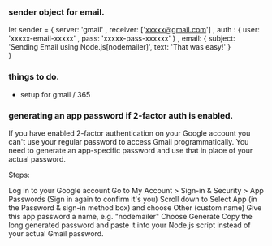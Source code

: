 

### sender object for email.
let sender = {
      server: 'gmail' , 
    receiver: ['xxxxx@gmail.com'] ,
    auth : {
        user: 'xxxxx-email-xxxxx' ,
        pass: 'xxxxx-pass-xxxxxx'
    } , 
    email: {
        subject: 'Sending Email using Node.js[nodemailer]',
           text: 'That was easy!'
    }  
}


### things to do.
* setup for gmail / 365


### generating an app password if 2-factor auth is enabled.
If you have enabled 2-factor authentication on your Google account you can't use your regular password to access Gmail programmatically. You need to generate an app-specific password and use that in place of your actual password.

Steps:

Log in to your Google account Go to My Account > Sign-in & Security > App Passwords (Sign in again to confirm it's you) Scroll down to Select App (in the Password & sign-in method box) and choose Other (custom name) Give this app password a name, e.g. "nodemailer" Choose Generate Copy the long generated password and paste it into your Node.js script instead of your actual Gmail password.